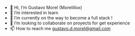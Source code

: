 - 👋 Hi, I’m Gustavo Morel (Morelillox)
- 👀 I’m interested in learn 
- 🌱 I’m currently on the way to become a full stack !
- 💞️ I’m looking to collaborate on proyects for get experience
- 📫 How to reach me gustavo.d.morel@gmail.com

<!---
Morelillox/Morelillox is a ✨ special ✨ repository because its `README.md` (this file) appears on your GitHub profile.
You can click the Preview link to take a look at your changes.
--->
